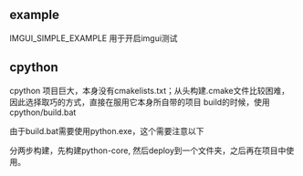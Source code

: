 ## example 
IMGUI_SIMPLE_EXAMPLE 用于开启imgui测试


## cpython 
cpython 项目巨大，本身没有cmakelists.txt；从头构建.cmake文件比较困难，因此选择取巧的方式，直接在服用它本身所自带的项目
build的时候，使用cpython/build.bat

由于build.bat需要使用python.exe，这个需要注意以下

分两步构建，先构建python-core, 然后deploy到一个文件夹，之后再在项目中使用。
